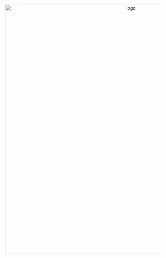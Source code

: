 <p align="center">
    <img width="800" src="image/logo.avif" title="logo"><br />
    <!--
  <img src="https://img.shields.io/maintenance/yes/2022?style=for-the-badge" title="Project status">
  <img src="https://img.shields.io/github/workflow/status/Dovyski/template/ci.uffs.cc?label=Build&logo=github&logoColor=white&style=for-the-badge" title="Build status">
  -->
</p>
